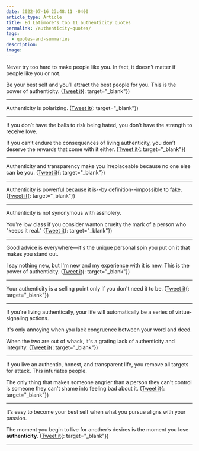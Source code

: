 ```yaml
---
date: 2022-07-16 23:48:11 -0400
article_type: Article
title: Ed Latimore's top 11 authenticity quotes
permalink: /authenticity-quotes/
tags:
  - quotes-and-summaries
description:
image:
---
```

Never try too hard to make people like you. In fact, it doesn’t matter if people like you or not.

Be your best self and you’ll attract the best people for you. This is the power of authenticity. ([Tweet it](https://twitter.com/EdLatimore/status/1268213545709305856){: target="_blank"})

---

Authenticity is polarizing. ([Tweet it](https://twitter.com/EdLatimore/status/1288273531550212099){: target="_blank"})

---

If you don’t have the balls to risk being hated, you don’t have the strength to receive love.

If you can’t endure the consequences of living authenticity, you don’t deserve the rewards that come with it either. ([Tweet it](https://twitter.com/EdLatimore/status/1186783590627139586){: target="_blank"})

---

Authenticity and transparency make you irreplaceable because no one else can be you. ([Tweet it](https://twitter.com/EdLatimore/status/1209181239829303296){: target="_blank"})

---

Authenticity is powerful because it is--by definition--impossible to fake. ([Tweet it](https://twitter.com/EdLatimore/status/1091371263229083653){: target="_blank"})

---

Authenticity is not synonymous with assholery.

You're low class if you consider wanton cruelty the mark of a person who "keeps it real." ([Tweet it](https://twitter.com/EdLatimore/status/1200879853014265856){: target="_blank"})

---

Good advice is everywhere—it's the unique personal spin you put on it that makes you stand out.

I say nothing new, but I'm new and my experience with it is new. This is the power of authenticity. ([Tweet it](https://twitter.com/EdLatimore/status/1290709280925130752){: target="_blank"})

---

Your authenticity is a selling point only if you don't need it to be. ([Tweet it](https://twitter.com/EdLatimore/status/1218162983198756865){: target="_blank"})

---

If you're living authentically, your life will automatically be a series of virtue-signaling actions.

It's only annoying when you lack congruence between your word and deed.

When the two are out of whack, it's a grating lack of authenticity and integrity. ([Tweet it](https://twitter.com/EdLatimore/status/1065911536324149248){: target="_blank"})

---

If you live an authentic, honest, and transparent life, you remove all targets for attack. This infuriates people.

The only thing that makes someone angrier than a person they can't control is someone they can't shame into feeling bad about it. ([Tweet it](https://twitter.com/EdLatimore/status/1223938621759217664){: target="_blank"})

---

It’s easy to become your best self when what you pursue aligns with your passion.&nbsp;

The moment you begin to live for another’s desires is the moment you lose **authenticity**. ([Tweet it](https://twitter.com/EdLatimore/status/1190080084788613120){: target="_blank"})

---

&nbsp;
